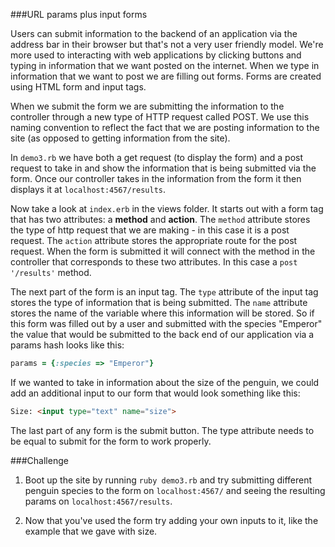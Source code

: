 ###URL params plus input forms

Users can submit information to the backend of an application via the address bar in their browser but that's not a very user friendly model. We're more used to interacting with web applications by clicking buttons and typing in information that we want posted on the internet. When we type in information that we want to post we are filling out forms. Forms are created using HTML form and input tags.

When we submit the form we are submitting the information to the controller through a new type of HTTP request called POST. We use this naming convention to reflect the fact that we are posting information to the site (as opposed to getting information from the site).

In `demo3.rb` we have both a get request (to display the form) and a post request to take in and show the information that is being submitted via the form. Once our controller takes in the information from the form it then displays it at `localhost:4567/results`.

Now take a look at `index.erb` in the views folder. It starts out with a form tag that has two attributes: a **method** and **action**. The `method` attribute stores the type of http request that we are making - in this case it is a post request. The `action` attribute stores the appropriate route for the post request. When the form is submitted it will connect with the method in the controller that corresponds to these two attributes. In this case a `post '/results'` method. 

The next part of the form is an input tag. The `type` attribute of the input tag stores the type of information that is being submitted. The `name` attribute stores the name of the variable where this information will be stored. So if this form was filled out by a user and submitted with the species "Emperor" the value that would be submitted to the back end of our application via a params hash looks like this:

```ruby
params = {:species => "Emperor"}
```

If we wanted to take in information about the size of the penguin, we could add an additional input to our form that would look something like this:

```html
Size: <input type="text" name="size">
```

The last part of any form is the submit button. The type attribute needs to be equal to submit for the form to work properly.

###Challenge

1. Boot up the site by running `ruby demo3.rb` and try submitting different penguin species to the form on `localhost:4567/` and seeing the resulting params on `localhost:4567/results`. 

2. Now that you've used the form try adding your own inputs to it, like the example that we gave with size. 

